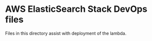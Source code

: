 # AWS ElasticSearch Stack DevOps files

Files in this directory assist with deployment of the lambda.
